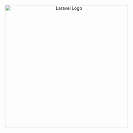 <p align="center"><a href="https://laravel.com" target="_blank"><img src="https://raw.githubusercontent.com/laravel/art/master/logo-lockup/5%20SVG/2%20CMYK/1%20Full%20Color/laravel-logolockup-cmyk-red.svg" width="400" alt="Laravel Logo"></a></p>

<div  align="center" ><img src="https://user-images.githubusercontent.com/108789992/196339949-4f464e29-4147-4c11-9189-aee2d00b0717.png" alt=""></div>
